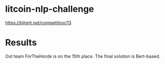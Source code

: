 # litcoin-nlp-challenge
https://bitgrit.net/competition/13

# Results
Out team ForTheHorde is on the 15th place. The final solution is Bert-based.
